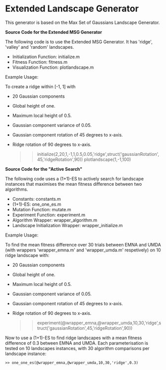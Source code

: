 Extended Landscape Generator
============

This generator is based on the Max Set of Gaussians Landscape Generator.

**Source Code for the Extended MSG Generator**

The following code is to use the Extended MSG Generator. It has 'ridge', 'valley' and 'random' landscapes.

  - Initialization Function: initialize.m
  - Fitness Function: fitness.m
  - Visualization Function: plotlandscape.m

Example Usage:

To create a ridge within [-1, 1] with
  - 20 Gaussian components
  - Global height of one.
  - Maximum local height of 0.5.
  - Gaussian component variance of 0.05.
  - Gaussian component rotation of 45 degrees to x-axis.
  - Ridge rotation of 90 degrees to x-axis.
  
	>> initialize(2,20,1,-1,1,0.5,0.05,'ridge',struct('gaussianRotation',45,'ridgeRotation',90))
	>> plotlandscape(1,-1,100)

**Source Code for the "Active Search"**

The following code uses a (1+1)-ES to actively search for landscape instances that maximises the mean fitness difference between two algorithms.

  - Constants: constants.m
  - (1+1)-ES: one_one_es.m
  - Mutation Function: mutate.m
  - Experiment Function: experiment.m
  - Algorithm Wrapper: wrapper_algorithm.m
  - Landscape Initialization Wrapper: wrapper_initialize.m
  
Example Usage:

To find the mean fitness difference over 30 trials between EMNA and UMDA (with wrappers 'wrapper_emna.m' and 'wrapper_umda.m' respetively) on 10 ridge landscape with:
  - 20 Gaussian components
  - Global height of one.
  - Maximum local height of 0.5.
  - Gaussian component variance of 0.05.
  - Gaussian component rotation of 45 degrees to x-axis.
  - Ridge rotation of 90 degrees to x-axis.
  
	>> experiment(@wrapper_emna,@wrapper_umda,10,30,'ridge',struct('gaussianRotation',45,'ridgeRotation',90))

Now to use a (1+1)-ES to find ridge landscapes with a mean fitness difference of 0.3 between EMNA and UMDA. Each parameterisation is tested on 10 landscapes instances, with 30 algorithm comparisons per landscape instance:

	>> one_one_es(@wrapper_emna,@wrapper_umda,10,30,'ridge',0.3)
